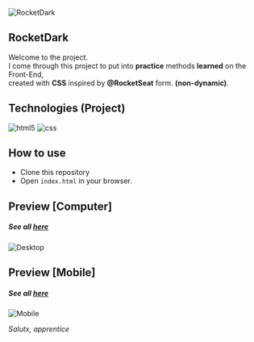 ![RocketDark](https://i.imgur.com/6z3CZ09.png)

##  RocketDark

Welcome to the project. <br>
I come through this project to put into **practice** methods **learned** on the Front-End, <br>
created with **CSS** inspired by **@RocketSeat** form. **(non-dynamic)**.

## Technologies (Project)
![html5](https://img.shields.io/badge/HTML5-52B83D?style=for-the-badge&logo=html5&logoColor=white) 
![css](https://img.shields.io/badge/CSS3-52B83D?style=for-the-badge&logo=css3&logoColor=white) 

## How to use

- Clone this repository
- Open `index.html` in your browser.

## Preview [Computer]
##### See all <a href="https://www.behance.net/gallery/136228663/RocketDark-LoginForm">here</a><br>
![Desktop](https://i.imgur.com/KPf69zm.png) 

## Preview [Mobile]
##### See all <a href="https://www.behance.net/gallery/136228663/RocketDark-LoginForm">here</a><br>
![Mobile](https://i.imgur.com/v5oxuJH.png)

*Salutx, apprentice*

